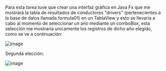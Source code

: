 Para esta tarea tuve que crear una interfaz gráfica en Java Fx que me mostrará la tabla de resultados de conductores "drivers" (pertenecientes a la base de datos llamada formula01) en un TablaView y 
esto se llevaria a cabo al momento de seleccionar un año mediante un comboBox, esta selección me mostraria unicamente los registros de dicho año elegido, como se ve a continuación:

![image](https://github.com/user-attachments/assets/2d99a99f-7ffc-4d87-9df2-80d65b05544f)


Segunda elección: 

![image](https://github.com/user-attachments/assets/f9943954-787a-4193-b58a-5339899fc465)
